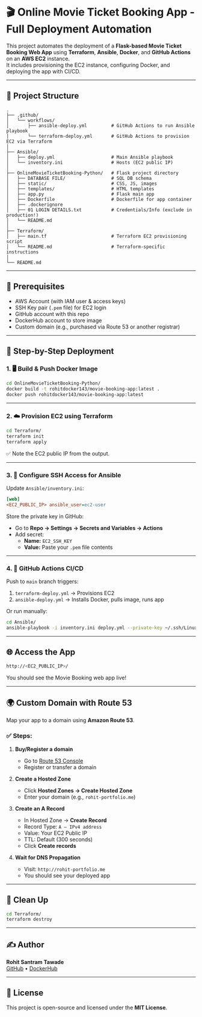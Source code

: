 # 🎬 Online Movie Ticket Booking App - Full Deployment Automation

This project automates the deployment of a **Flask-based Movie Ticket Booking Web App** using **Terraform**, **Ansible**, **Docker**, and **GitHub Actions** on an **AWS EC2** instance.  
It includes provisioning the EC2 instance, configuring Docker, and deploying the app with CI/CD.

---

## 📁 Project Structure

```
.
├── .github/
│   └── workflows/
│       ├── ansible-deploy.yml         # GitHub Actions to run Ansible playbook
│       └── terraform-deploy.yml       # GitHub Actions to provision EC2 via Terraform
│
├── Ansible/
│   ├── deploy.yml                     # Main Ansible playbook
│   └── inventory.ini                  # Hosts (EC2 public IP)
│
├── OnlineMovieTicketBooking-Python/   # Flask project directory
│   ├── DATABASE FILE/                 # SQL DB schema
│   ├── static/                        # CSS, JS, images
│   ├── templates/                     # HTML templates
│   ├── app.py                         # Flask main app
│   ├── Dockerfile                     # Dockerfile for app container
│   ├── .dockerignore
│   ├── 01 LOGIN DETAILS.txt           # Credentials/Info (exclude in production!)
│   └── README.md
│
├── Terraform/
│   ├── main.tf                        # Terraform EC2 provisioning script
│   └── README.md                      # Terraform-specific instructions
│
└── README.md
```

---

## 🔧 Prerequisites

- AWS Account (with IAM user & access keys)
- SSH Key pair (`.pem` file) for EC2 login
- GitHub account with this repo
- DockerHub account to store image
- Custom domain (e.g., purchased via Route 53 or another registrar)

---

## 🚀 Step-by-Step Deployment

### 1. 🖥️ Build & Push Docker Image

```bash
cd OnlineMovieTicketBooking-Python/
docker build -t rohitdocker143/movie-booking-app:latest .
docker push rohitdocker143/movie-booking-app:latest
```

---

### 2. ☁️ Provision EC2 using Terraform

```bash
cd Terraform/
terraform init
terraform apply
```

✅ Note the EC2 public IP from the output.

---

### 3. 🔐 Configure SSH Access for Ansible

Update `Ansible/inventory.ini`:

```ini
[web]
<EC2_PUBLIC_IP> ansible_user=ec2-user
```

Store the private key in GitHub:

- Go to **Repo → Settings → Secrets and Variables → Actions**
- Add secret:
  - **Name:** `EC2_SSH_KEY`
  - **Value:** Paste your `.pem` file contents

---

### 4. 🤖 GitHub Actions CI/CD

Push to `main` branch triggers:

1. `terraform-deploy.yml` → Provisions EC2  
2. `ansible-deploy.yml` → Installs Docker, pulls image, runs app

Or run manually:

```bash
cd Ansible/
ansible-playbook -i inventory.ini deploy.yml --private-key ~/.ssh/Linux-Key.pem
```

---

## 🌐 Access the App

```bash
http://<EC2_PUBLIC_IP>/
```

You should see the Movie Booking web app live!

---

## 🌍 Custom Domain with Route 53

Map your app to a domain using **Amazon Route 53**.

### ✅ Steps:

1. **Buy/Register a domain**  
   - Go to [Route 53 Console](https://console.aws.amazon.com/route53/)  
   - Register or transfer a domain

2. **Create a Hosted Zone**  
   - Click **Hosted Zones → Create Hosted Zone**  
   - Enter your domain (e.g., `rohit-portfolio.me`)

3. **Create an A Record**  
   - In Hosted Zone → **Create Record**  
   - Record Type: `A – IPv4 address`  
   - Value: Your EC2 Public IP  
   - TTL: Default (300 seconds)  
   - Click **Create records**

4. **Wait for DNS Propagation**  
   - Visit: `http://rohit-portfolio.me`  
   - You should see your deployed app

---

## 🧹 Clean Up

```bash
cd Terraform/
terraform destroy
```

---

## ✍️ Author

**Rohit Santram Tawade**  
[GitHub](https://github.com/rohit-tawade) • [DockerHub](https://hub.docker.com/u/rohitdocker143)

---

## 📜 License

This project is open-source and licensed under the **MIT License**.
